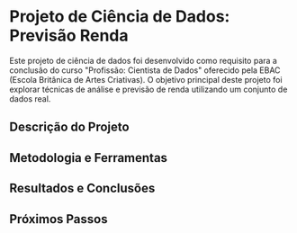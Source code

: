 # Projeto de Ciência de Dados: Previsão Renda 

Este projeto de ciência de dados foi desenvolvido como requisito para a conclusão do curso "Profissão: Cientista de Dados" oferecido pela EBAC (Escola Britânica de Artes Criativas). O objetivo principal deste projeto foi explorar técnicas de análise e previsão de renda utilizando um conjunto de dados real.

## Descrição do Projeto

## Metodologia e Ferramentas

## Resultados e Conclusões

## Próximos Passos


